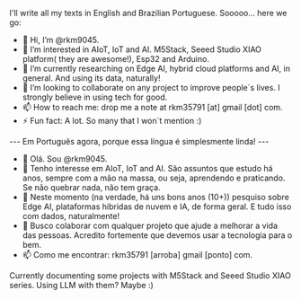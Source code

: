 I'll write all my texts in English and Brazilian Portuguese.
Sooooo... here we go:

- 👋 Hi, I’m @rkm9045. 
- 👀 I’m interested in AIoT, IoT and AI. M5Stack, Seeed Studio XIAO platform( they are awesome!), Esp32 and Arduino.
- 🌱 I’m currently researching on Edge AI, hybrid cloud platforms and AI, in general. And using its data, naturally!
- 💞️ I’m looking to collaborate on any project to improve people`s lives. I strongly believe in using tech for good.
- 📫 How to reach me: drop me a note at rkm35791 [at] gmail [dot] com.
- ⚡ Fun fact: A lot. So many that I won`t mention :)

--- Em Português agora, porque essa língua é simplesmente linda!   ---
- 👋 Olá. Sou @rkm9045.
- 👀 Tenho interesse em AIoT, IoT and AI. São assuntos que estudo há anos, sempre com a mão na massa, ou seja, aprendendo e praticando. Se não quebrar nada, não tem graça.
- 🌱 Neste momento (na verdade, há uns bons anos (10+)) pesquiso sobre Edge AI, plataformas híbridas de nuvem e IA, de forma geral. E tudo isso com dados, naturalmente! 
- 💞️ Busco colaborar com qualquer projeto que ajude a melhorar a vida das pessoas. Acredito fortemente que devemos usar a tecnologia para o bem.
- 📫 Como me encontrar: rkm35791 [arroba] gmail [ponto] com.

Currently documenting some projects with M5Stack and Seeed Studio XIAO series. Using LLM with them? Maybe :)


<!---
rkm9045/rkm9045 is a ✨ special ✨ repository because its `README.md` (this file) appears on your GitHub profile.
You can click the Preview link to take a look at your changes.
--->
